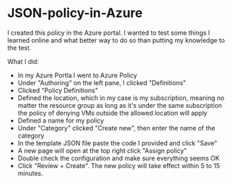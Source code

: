 # JSON-policy-in-Azure
I created this policy in the Azure portal. I wanted to test some things I learned online and what better way to do so than putting my knowledge to the test.

What I did:
- In my Azure Portla I went to Azure Policy
- Under "Authoring" on the left pane, I clicked "Definitions"
- Clicked "Policy Definitions"
- Defined the location, which in my case is my subscription, meaning no matter the resource group as long as it's under the same subscription the policy of denying VMs outside the allowed location will apply
- Defined a name for my policy
- Under "Category" clicked "Create new", then enter the name of the category
- In the template JSON file paste the code I provided and click "Save"
- A new page will open at the top right click "Assign policy"
- Double check the configuration and make sure everything seems OK
- Click "Review + Create". The new policy will take effect within 5 to 15 minutes.
